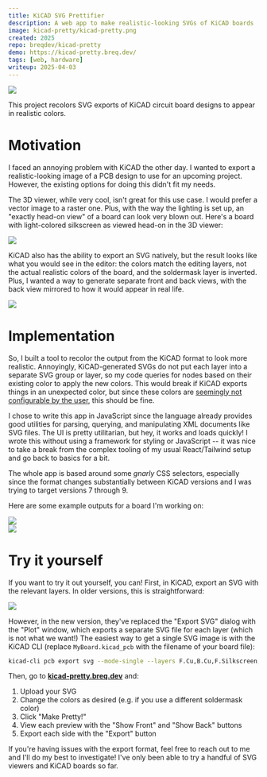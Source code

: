 ```yaml
---
title: KiCAD SVG Prettifier
description: A web app to make realistic-looking SVGs of KiCAD boards
image: kicad-pretty/kicad-pretty.png
created: 2025
repo: breqdev/kicad-pretty
demo: https://kicad-pretty.breq.dev/
tags: [web, hardware]
writeup: 2025-04-03
---
```


![](kicad-pretty/kicad-pretty.png)

This project recolors SVG exports of KiCAD circuit board designs to appear in realistic colors.

# Motivation

I faced an annoying problem with KiCAD the other day. I wanted to export a realistic-looking image of a PCB design to use for an upcoming project. However, the existing options for doing this didn't fit my needs.

The 3D viewer, while very cool, isn't great for this use case. I would prefer a vector image to a raster one. Plus, with the way the lighting is set up, an "exactly head-on view" of a board can look very blown out. Here's a board with light-colored silkscreen as viewed head-on in the 3D viewer:

![](kicad-pretty/too-bright.png)

KiCAD also has the ability to export an SVG natively, but the result looks like what you would see in the editor: the colors match the editing layers, not the actual realistic colors of the board, and the soldermask layer is inverted. Plus, I wanted a way to generate separate front and back views, with the back view mirrored to how it would appear in real life.

![](kicad-pretty/kicad-svg.svg)

# Implementation

So, I built a tool to recolor the output from the KiCAD format to look more realistic. Annoyingly, KiCAD-generated SVGs do not put each layer into a separate SVG group or layer, so my code queries for nodes based on their existing color to apply the new colors. This would break if KiCAD exports things in an unexpected color, but since these colors are [seemingly not configurable by the user](https://forum.kicad.info/t/colors-in-svg-export/43668), this should be fine.

I chose to write this app in JavaScript since the language already provides good utilities for parsing, querying, and manipulating XML documents like SVG files. The UI is pretty utilitarian, but hey, it works and loads quickly! I wrote this without using a framework for styling or JavaScript -- it was nice to take a break from the complex tooling of my usual React/Tailwind setup and go back to basics for a bit.

The whole app is based around some _gnarly_ CSS selectors, especially since the format changes substantially between KiCAD versions and I was trying to target versions 7 through 9.

Here are some example outputs for a board I'm working on:

![](kicad-pretty/front.svg) <br /> ![](kicad-pretty/back.svg)

# Try it yourself

If you want to try it out yourself, you can! First, in KiCAD, export an SVG with the relevant layers. In older versions, this is straightforward:

![](kicad-pretty/kicad-export.png)

However, in the new version, they've replaced the "Export SVG" dialog with the "Plot" window, which exports a separate SVG file for each layer (which is not what we want!) The easiest way to get a single SVG image is with the KiCAD CLI (replace `MyBoard.kicad_pcb` with the filename of your board file):

```bash
kicad-cli pcb export svg --mode-single --layers F.Cu,B.Cu,F.Silkscreen,B.Silkscreen,F.Mask,B.Mask,Edge.Cuts MyBoard.kicad_pcb
```

Then, go to [**kicad-pretty.breq.dev**](https://kicad-pretty.breq.dev/) and:

1. Upload your SVG
2. Change the colors as desired (e.g. if you use a different soldermask color)
3. Click "Make Pretty!"
4. View each preview with the "Show Front" and "Show Back" buttons
5. Export each side with the "Export" button

If you're having issues with the export format, feel free to reach out to me and I'll do my best to investigate! I've only been able to try a handful of SVG viewers and KiCAD boards so far.
